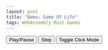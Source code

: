 ```yaml
---
layout: post
title: "Demo: Game Of Life"
tags: WebAssembly Rust Games
---
```


<style>
    canvas {
            margin: auto;
            padding: 0px;
            width: 50vw;
            height: 50vw;
            z-index: 0;
    }
</style>

<canvas id="glcanvas" tabindex='1'></canvas>
<script src="https://not-fl3.github.io/miniquad-samples/mq_js_bundle.js"></script>
<button onclick="wasm_exports.toggle_paused()">Play/Pause</button>
<button onclick="wasm_exports.step()">Step</button>
<button onclick="wasm_exports.toggle_click_mode()">Toggle Click Mode</button>

